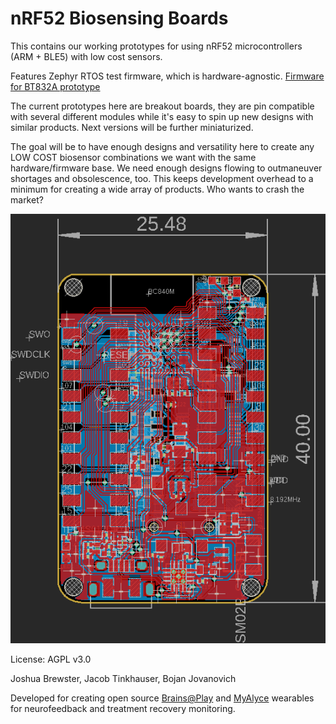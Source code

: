 # nRF52 Biosensing Boards

This contains our working prototypes for using nRF52 microcontrollers (ARM + BLE5) with low cost sensors. 

Features Zephyr RTOS test firmware, which is hardware-agnostic. [Firmware for BT832A prototype](https://github.com/moothyknight/BT832_Zephyr)

The current prototypes here are breakout boards, they are pin compatible with several different modules while it's easy to spin up new designs with similar products. Next versions will be further miniaturized.

The goal will be to have enough designs and versatility here to create any LOW COST biosensor combinations we want with the same hardware/firmware base. We need enough designs flowing to outmaneuver shortages and obsolescence, too. This keeps development overhead to a minimum for creating a wide array of products. Who wants to crash the market?

![breakout](Capture.PNG)

License: AGPL v3.0

Joshua Brewster, Jacob Tinkhauser, Bojan Jovanovich

Developed for creating open source [Brains@Play](https://brainsatplay.com) and [MyAlyce](https://github.com/myalyce/myalyce) wearables for neurofeedback and treatment recovery monitoring.
